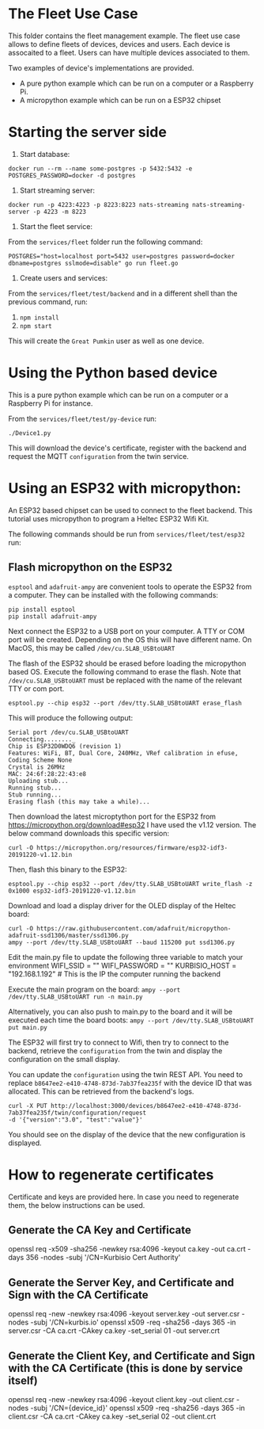 # The Fleet Use Case
This folder contains the fleet management example. The fleet use case allows to define fleets of
devices, devices and users. Each device is assocaited to a fleet. Users can have multiple devices
associated to them.

Two examples of device's implementations are provided.
- A pure python example which can be run on a computer or a Raspberry Pi. 
- A micropython example which can be run on a ESP32 chipset

# Starting the server side

1. Start database:

`docker run --rm --name some-postgres -p 5432:5432 -e POSTGRES_PASSWORD=docker -d postgres`

1. Start streaming server:

`docker run -p 4223:4223 -p 8223:8223 nats-streaming nats-streaming-server -p 4223 -m 8223`

1. Start the fleet service:

From the `services/fleet` folder run the following command:

`POSTGRES="host=localhost port=5432 user=postgres password=docker dbname=postgres sslmode=disable" go run fleet.go`

1. Create users and services:

From the `services/fleet/test/backend` and in a different shell than the previous command, run:
   1. `npm install`
   1. `npm start`

This will create the `Great Pumkin` user as well as one device.

# Using the Python based device

This is a pure python example which can be run on a computer or a Raspberry Pi for instance.

From the `services/fleet/test/py-device` run:

`./Device1.py`

This will download the device's certificate, register with the backend and request the MQTT
`configuration` from the twin service.


# Using an ESP32 with micropython:
An ESP32 based chipset can be used to connect to the fleet backend. This tutorial uses micropython
to program a Heltec ESP32 Wifi Kit.

The following commands should be run from `services/fleet/test/esp32` run:

## Flash micropython on the ESP32
`esptool` and `adafruit-ampy` are convenient tools to operate the ESP32 from a computer. They can
be installed with the following commands:

```
pip install esptool
pip install adafruit-ampy
```

Next connect the ESP32 to a USB port on your computer. A TTY or COM port will be created. Depending
on the OS this will have different name. On MacOS, this may be called `/dev/cu.SLAB_USBtoUART`

The flash of the ESP32 should be erased before loading the micropython based OS. Execute the
following command to erase the flash. Note that `/dev/cu.SLAB_USBtoUART` must be replaced with the
name of the relevant TTY or com port.

`esptool.py --chip esp32 --port /dev/tty.SLAB_USBtoUART erase_flash`

This will produce the following output:
```
Serial port /dev/cu.SLAB_USBtoUART
Connecting........_
Chip is ESP32D0WDQ6 (revision 1)
Features: WiFi, BT, Dual Core, 240MHz, VRef calibration in efuse, Coding Scheme None
Crystal is 26MHz
MAC: 24:6f:28:22:43:e8
Uploading stub...
Running stub...
Stub running...
Erasing flash (this may take a while)...
```

Then download the latest microptython port for the ESP32 from https://micropython.org/download#esp32
I have used the v1.12 version. The below command downloads this specific version:

`curl -O https://micropython.org/resources/firmware/esp32-idf3-20191220-v1.12.bin`

Then, flash this binary to the ESP32:

`esptool.py --chip esp32 --port /dev/tty.SLAB_USBtoUART write_flash -z 0x1000 esp32-idf3-20191220-v1.12.bin `

Download and load a display driver for the OLED display of the Heltec board:

```
curl -O https://raw.githubusercontent.com/adafruit/micropython-adafruit-ssd1306/master/ssd1306.py
ampy --port /dev/tty.SLAB_USBtoUART --baud 115200 put ssd1306.py
```

Edit the main.py file to update the following three variable to match your environment
WIFI_SSID = ""
WIFI_PASSWORD = ""
KURBISIO_HOST = "192.168.1.192"  # This is the IP the computer running the backend

Execute the main program on the board:
`ampy --port /dev/tty.SLAB_USBtoUART run -n main.py`

Alternatively, you can also push to main.py to the board and it will be executed each time the board boots:
`ampy --port /dev/tty.SLAB_USBtoUART put main.py`

The ESP32 will first try to connect to Wifi, then try to connect to the backend, retrieve the
`configuration` from the twin and display the configuration on the small display.

You can update the `configuration` using the twin REST API. You need to replace
`b8647ee2-e410-4748-873d-7ab37fea235f` with the device ID that was allocated. This can be retrieved
from the backend's logs.

```
curl -X PUT http://localhost:3000/devices/b8647ee2-e410-4748-873d-7ab37fea235f/twin/configuration/request 
-d '{"version":"3.0", "test":"value"}'
```

You should see on the display of the device that the new configuration is displayed.

# How to regenerate certificates
Certificate and keys are provided here. In case you need to regenerate them, the below instructions
can be used.

## Generate the CA Key and Certificate
openssl req -x509 -sha256 -newkey rsa:4096 -keyout ca.key -out ca.crt -days 356 -nodes -subj '/CN=Kurbisio Cert Authority'
## Generate the Server Key, and Certificate and Sign with the CA Certificate
openssl req -new -newkey rsa:4096 -keyout server.key -out server.csr -nodes -subj '/CN=kurbis.io'
openssl x509 -req -sha256 -days 365 -in server.csr -CA ca.crt -CAkey ca.key -set_serial 01 -out server.crt
## Generate the Client Key, and Certificate and Sign with the CA Certificate (this is done by service itself)
openssl req -new -newkey rsa:4096 -keyout client.key -out client.csr -nodes -subj '/CN={device_id}'
openssl x509 -req -sha256 -days 365 -in client.csr -CA ca.crt -CAkey ca.key -set_serial 02 -out client.crt
